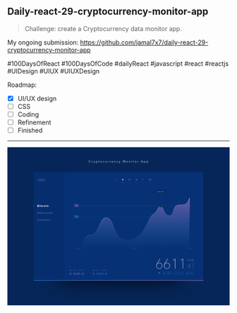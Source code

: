 ## Daily-react-29-cryptocurrency-monitor-app

> Challenge: create a Cryptocurrency data monitor app.

My ongoing submission: https://github.com/jamal7x7/daily-react-29-cryptocurrency-monitor-app

#100DaysOfReact #100DaysOfCode #dailyReact #javascript #react #reactjs #UIDesign #UIUX #UIUXDesign

Roadmap:

- [x] UI/UX design
- [ ] CSS
- [ ] Coding
- [ ] Refinement
- [ ] Finished

---

![Alt text](src/Images/daily-react-29-cryptocurrency-monitor-app.png?raw=true "App UI")
